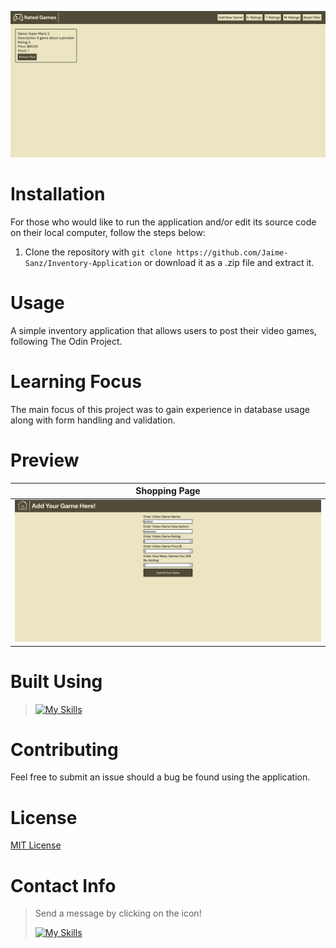 ![](public/images/Homepage.png)

# Installation
For those who would like to run the application and/or edit its source code on their local computer, follow the steps below:

1. Clone the repository with `git clone https://github.com/Jaime-Sanz/Inventory-Application` or download it as a .zip file and extract it.

# Usage
A simple inventory application that allows users to post their video games, following The Odin Project.

# Learning Focus
The main focus of this project was to gain experience in database usage along with form handling and validation.

# Preview

| Shopping Page |
| --- |
| <img src="public/images/Create.png"> |


# Built Using
> [![My Skills](https://skillicons.dev/icons?i=js,html,css,vscode,discord)](https://skillicons.dev)

# Contributing
Feel free to submit an issue should a bug be found using the application.

# License
[MIT License](https://github.com/Jaime-Sanz/Shopping-Cart/blob/main/LICENSE)
# Contact Info
> Send a message by clicking on the icon!
> 
> [![My Skills](https://skillicons.dev/icons?i=linkedin)](https://www.linkedin.com/in/jaime-sanchez-a95874245/)
